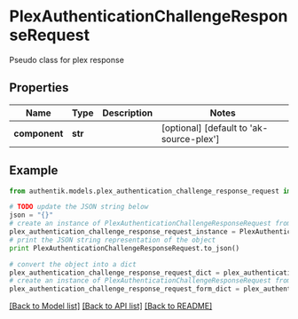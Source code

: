 # PlexAuthenticationChallengeResponseRequest

Pseudo class for plex response

## Properties
Name | Type | Description | Notes
------------ | ------------- | ------------- | -------------
**component** | **str** |  | [optional] [default to 'ak-source-plex']

## Example

```python
from authentik.models.plex_authentication_challenge_response_request import PlexAuthenticationChallengeResponseRequest

# TODO update the JSON string below
json = "{}"
# create an instance of PlexAuthenticationChallengeResponseRequest from a JSON string
plex_authentication_challenge_response_request_instance = PlexAuthenticationChallengeResponseRequest.from_json(json)
# print the JSON string representation of the object
print PlexAuthenticationChallengeResponseRequest.to_json()

# convert the object into a dict
plex_authentication_challenge_response_request_dict = plex_authentication_challenge_response_request_instance.to_dict()
# create an instance of PlexAuthenticationChallengeResponseRequest from a dict
plex_authentication_challenge_response_request_form_dict = plex_authentication_challenge_response_request.from_dict(plex_authentication_challenge_response_request_dict)
```
[[Back to Model list]](../README.md#documentation-for-models) [[Back to API list]](../README.md#documentation-for-api-endpoints) [[Back to README]](../README.md)


